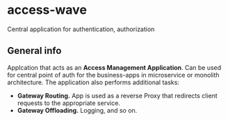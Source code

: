 # access-wave
Central application for authentication, authorization

## General info
Applcation that acts as an **Access Management Application**. Can be used for central point of auth for the business-apps in microservice or monolith architecture.
The application also performs additional tasks:
*  **Gateway Routing.** App is used as a reverse Proxy that redirects client requests to the appropriate service.
* **Gateway Offloading.** Logging, and so on.
